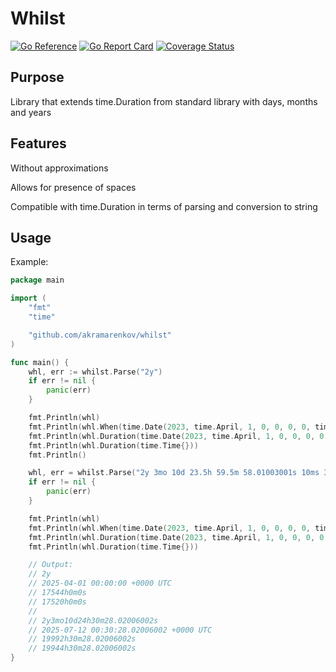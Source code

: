 # Whilst

[![Go Reference](https://pkg.go.dev/badge/github.com/akramarenkov/whilst.svg)](https://pkg.go.dev/github.com/akramarenkov/whilst)
[![Go Report Card](https://goreportcard.com/badge/github.com/akramarenkov/whilst)](https://goreportcard.com/report/github.com/akramarenkov/whilst)
[![Coverage Status](https://coveralls.io/repos/github/akramarenkov/whilst/badge.svg)](https://coveralls.io/github/akramarenkov/whilst)

## Purpose

Library that extends time.Duration from standard library with days, months and years

## Features

Without approximations

Allows for presence of spaces

Compatible with time.Duration in terms of parsing and conversion to string

## Usage

Example:

```go
package main

import (
    "fmt"
    "time"

    "github.com/akramarenkov/whilst"
)

func main() {
    whl, err := whilst.Parse("2y")
    if err != nil {
        panic(err)
    }

    fmt.Println(whl)
    fmt.Println(whl.When(time.Date(2023, time.April, 1, 0, 0, 0, 0, time.UTC)))
    fmt.Println(whl.Duration(time.Date(2023, time.April, 1, 0, 0, 0, 0, time.UTC)))
    fmt.Println(whl.Duration(time.Time{}))
    fmt.Println()

    whl, err = whilst.Parse("2y 3mo 10d 23.5h 59.5m 58.01003001s 10ms 30µs 10ns")
    if err != nil {
        panic(err)
    }

    fmt.Println(whl)
    fmt.Println(whl.When(time.Date(2023, time.April, 1, 0, 0, 0, 0, time.UTC)))
    fmt.Println(whl.Duration(time.Date(2023, time.April, 1, 0, 0, 0, 0, time.UTC)))
    fmt.Println(whl.Duration(time.Time{}))

    // Output:
    // 2y
    // 2025-04-01 00:00:00 +0000 UTC
    // 17544h0m0s
    // 17520h0m0s
    //
    // 2y3mo10d24h30m28.02006002s
    // 2025-07-12 00:30:28.02006002 +0000 UTC
    // 19992h30m28.02006002s
    // 19944h30m28.02006002s
}
```
